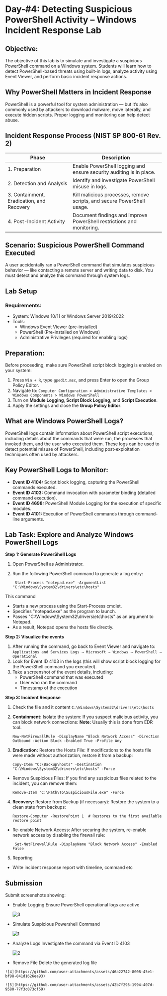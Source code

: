 # Day-#4: Detecting Suspicious PowerShell Activity – Windows Incident Response Lab

## Objective:
The objective of this lab is to simulate and investigate a suspicious PowerShell command on a Windows system. Students will learn how to detect PowerShell-based threats using built-in logs, analyze activity using Event Viewer, and perform basic incident response actions.

## Why PowerShell Matters in Incident Response
PowerShell is a powerful tool for system administration — but it’s also commonly used by attackers to download malware, move laterally, and execute hidden scripts. Proper logging and monitoring can help detect abuse.

## Incident Response Process (NIST SP 800-61 Rev. 2)

|Phase|	Description|
|------|-------------------|
|1. Preparation	|Enable PowerShell logging and ensure security auditing is in place.|
|2. Detection and Analysis	|Identify and investigate PowerShell misuse in logs.|
|3. Containment, Eradication, and Recovery	|Kill malicious processes, remove scripts, and secure PowerShell usage.|
|4. Post-Incident Activity	|Document findings and improve PowerShell restrictions and monitoring.|

## Scenario: Suspicious PowerShell Command Executed
A user accidentally ran a PowerShell command that simulates suspicious behavior — like contacting a remote server and writing data to disk. You must detect and analyze this command through system logs.

## Lab Setup
### Requirements:
- System: Windows 10/11 or Windows Server 2019/2022
- Tools:
   - Windows Event Viewer (pre-installed)
   - PowerShell (Pre-installed on Windows)
   - Administrative Privileges (required for enabling logs)

## Preparation:
Before proceeding, make sure PowerShell script block logging is enabled on your system:

1. Press `Win + R`, type `gpedit.msc`, and press Enter to open the Group Policy Editor.
2. Navigate to: `Computer Configuration > Administrative Templates > Windows Components > Windows PowerShell`
3. Turn on **Module Logging**, **Script Block Logging**, and **Script Execution**.
4. Apply the settings and close the **Group Policy Editor**.

## What are Windows PowerShell Logs?
PowerShell logs contain information about PowerShell script executions, including details about the commands that were run, the processes that invoked them, and the user who executed them. These logs can be used to detect potential misuse of PowerShell, including post-exploitation techniques often used by attackers.

## Key PowerShell Logs to Monitor:
- **Event ID 4104:** Script block logging, capturing the PowerShell commands executed.
- **Event ID 4103:** Command invocation with parameter binding (detailed command execution).
- **Event ID 4698:** PowerShell Module Logging for the execution of specific modules.
- **Event ID 4101:** Execution of PowerShell commands through command-line arguments.

## Lab Task: Explore and Analyze Windows PowerShell Logs
**Step 1: Generate PowerShell Logs**
1. Open PowerShell as Administrator.
2. Run the following PowerShell command to generate a log entry:

        Start-Process "notepad.exe" -ArgumentList "C:\Windows\System32\drivers\etc\hosts"

This command

- Starts a new process using the Start-Process cmdlet.
- Specifies "notepad.exe" as the program to launch.
- Passes "C:\Windows\System32\drivers\etc\hosts" as an argument to Notepad.
- As a result, Notepad opens the hosts file directly.

**Step 2: Visualize the events**
1. After running the command, go back to Event Viewer and navigate to:
   `Applications and Services Logs → Microsoft → Windows → PowerShell → Operational`
2. Look for Event ID 4103 in the logs (this will show script block logging for the PowerShell command you executed).
3. Take a screenshot of the event details, including:
   - PowerShell command that was executed
   - User who ran the command
   - Timestamp of the execution

**Step 3: Incident Response**
1. Check the file and it content
   `C:\Windows\System32\drivers\etc\hosts`

2. **Containment:** Isolate the system: If you suspect malicious activity, you can block network connections: **Note:** Usually this is done from EDR tool.

       New-NetFirewallRule -DisplayName "Block Network Access" -Direction Outbound -Action Block -Enabled True -Profile Any

3. **Eradication:** Restore the Hosts File: If modifications to the hosts file were made without authorization, restore it from a backup:

       Copy-Item "C:\Backup\hosts" -Destination "C:\Windows\System32\drivers\etc\hosts" -Force

- Remove Suspicious Files: If you find any suspicious files related to the incident, you can remove them:

      Remove-Item "C:\Path\To\SuspiciousFile.exe" -Force

4. **Recovery:** Restore from Backup (if necessary): Restore the system to a clean state from backups:

       Restore-Computer -RestorePoint 1  # Restores to the first available restore point

- Re-enable Network Access: After securing the system, re-enable network access by disabling the firewall rule:

       Set-NetFirewallRule -DisplayName "Block Network Access" -Enabled False

5. Reporting
- Write incident response report with timeline, command etc

## Submission
Submit screenshots showing:
   - Enable Logging Ensure PowerShell operational logs are active

     ![3](https://github.com/user-attachments/assets/b6bda9ea-33e0-42cc-9fb5-527810599c8c)

   - Simulate Suspicious Powershell Command

     ![1](https://github.com/user-attachments/assets/64b042e5-ff19-427a-bf2c-721c062f322a)

   - Analyze Logs Investigate the command via Event ID 4103

     ![2](https://github.com/user-attachments/assets/26bec3a4-36f7-42fd-a24d-5f98f38e9f72)

   - Remove File Delete the generated log file

    ![4](https://github.com/user-attachments/assets/46a22742-8008-45e1-bf98-841d1626ea93)

    ![5](https://github.com/user-attachments/assets/42b7f295-1994-407d-9580-77f3c073cf59)
